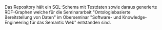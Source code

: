 Das Repository hält ein SQL-Schema mit Testdaten sowie daraus generierte RDF-Graphen welche
für die Seminararbeit "Ontologiebasierte Bereitstellung von Daten" im Oberseminar "Software- und Knowledge-Engineering für
das Semantic Web" entstanden sind.
